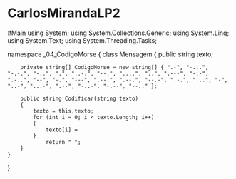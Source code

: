 # CarlosMirandaLP2
#Main
using System;
using System.Collections.Generic;
using System.Linq;
using System.Text;
using System.Threading.Tasks;

namespace _04_CodigoMorse
{
    class Mensagem
    {
        public string texto;

        private string[] CodigoMorse = new string[] { ".-", "-...", "-.-.", "-..", ".", "..-.", "--.", "....", "..", ".---", "-.-", ".-..", "--", "-.", "---", ".--.", ".--.", "--.-", ".-.", "...", "-", "..-", "...-", ".--", "-..-", "-.--", "--.." };

        public string Codificar(string texto)
        {
            texto = this.texto;
            for (int i = 0; i < texto.Length; i++)
            {
                texto[i] = 
            }
                return " ";
        }
    }
}

